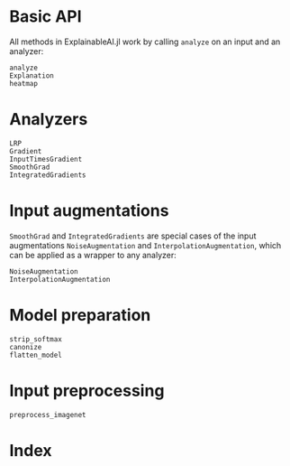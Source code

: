 # Basic API
All methods in ExplainableAI.jl work by calling `analyze` on an input and an analyzer:
```@docs
analyze
Explanation
heatmap
```

# Analyzers
```@docs
LRP
Gradient
InputTimesGradient
SmoothGrad
IntegratedGradients
```

# Input augmentations
`SmoothGrad` and `IntegratedGradients` are special cases of the input augmentations 
`NoiseAugmentation` and `InterpolationAugmentation`, 
which can be applied as a wrapper to any analyzer:
```@docs
NoiseAugmentation
InterpolationAugmentation
```

# Model preparation
```@docs
strip_softmax
canonize
flatten_model
```

# Input preprocessing
```@docs
preprocess_imagenet
```

# Index
```@index
```
